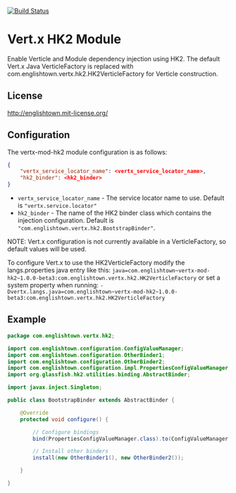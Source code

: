 [![Build Status](https://travis-ci.org/englishtown/vertx-mod-hk2.png)](https://travis-ci.org/englishtown/vertx-mod-hk2)

# Vert.x HK2 Module
Enable Verticle and Module dependency injection using HK2.  The default Vert.x Java VerticleFactory is replaced with
com.englishtown.vertx.hk2.HK2VerticleFactory for Verticle construction.


## License
http://englishtown.mit-license.org/


## Configuration
The vertx-mod-hk2 module configuration is as follows:

```json
{
    "vertx_service_locator_name": <vertx_service_locator_name>,
    "hk2_binder": <hk2_binder>
}
````

* `vertx_service_locator_name` - The service locator name to use.  Default is `"vertx.service.locator"`
* `hk2_binder` -  The name of the HK2 binder class which contains the injection configuration.  Default is `"com.englishtown.vertx.hk2.BootstrapBinder"`.

NOTE: Vert.x configuration is not currently available in a VerticleFactory, so default values will be used.


To configure Vert.x to use the HK2VerticleFactory modify the langs.properties java entry like this:
```java=com.englishtown~vertx-mod-hk2~1.0.0-beta3:com.englishtown.vertx.hk2.HK2VerticleFactory```
or set a system property when running:
```-Dvertx.langs.java=com.englishtown~vertx-mod-hk2~1.0.0-beta3:com.englishtown.vertx.hk2.HK2VerticleFactory```


## Example

```java
package com.englishtown.vertx.hk2;

import com.englishtown.configuration.ConfigValueManager;
import com.englishtown.configuration.OtherBinder1;
import com.englishtown.configuration.OtherBinder2;
import com.englishtown.configuration.impl.PropertiesConfigValueManager;
import org.glassfish.hk2.utilities.binding.AbstractBinder;

import javax.inject.Singleton;

public class BootstrapBinder extends AbstractBinder {

    @Override
    protected void configure() {

        // Configure bindings
        bind(PropertiesConfigValueManager.class).to(ConfigValueManager.class).in(Singleton.class);

        // Install other binders
        install(new OtherBinder1(), new OtherBinder2());

    }

}
```